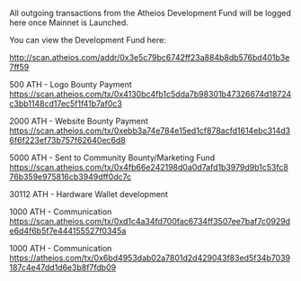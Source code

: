 All outgoing transactions from the Atheios Development Fund will be logged here once Mainnet is Launched. 

You can view the Development Fund here: 

http://scan.atheios.com/addr/0x3e5c79bc6742ff23a884b8db576bd401b3e7ff59

500 ATH - Logo Bounty Payment
https://scan.atheios.com/tx/0x4130bc4fb1c5dda7b98301b47326674d18724c3bb1148cd17ec5f1f41b7af0c3

2000 ATH - Website Bounty Payment
https://scan.atheios.com/tx/0xebb3a74e784e15ed1cf878acfd1614ebc314d36f6f223ef73b757f62640ec6d8

5000 ATH - Sent to Community Bounty/Marketing Fund
https://scan.atheios.com/tx/0x4fb66e242198d0a0d7afd1b3979d9b1c53fc876b359e975816cb3949dff0dc7c

30112 ATH - Hardware Wallet development

1000 ATH - Communication
https://scan.atheios.com/tx/0xd1c4a34fd700fac6734ff3507ee7baf7c0929de6d4f6b5f7e444155527f0345a

1000 ATH - Communication
https://atheios.com/tx/0x6bd4953dab02a7801d2d429043f83ed5f34b7039187c4e47dd1d6e3b8f7fdb09
